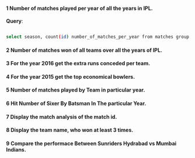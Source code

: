 #### 1 Number of matches played per year of all the years in IPL.

**Query**:
```bash

select season, count(id) number_of_matches_per_year from matches group by season order by season asc;
```

#### 2 Number of matches won of all teams over all the years of IPL.
#### 3 For the year 2016 get the extra runs conceded per team.
#### 4 For the year 2015 get the top economical bowlers.
#### 5 Number of matches played by Team in particular year.
#### 6 Hit Number of Sixer By Batsman In The particular Year.
#### 7 Display the match analysis of the match id.
#### 8 Display the team name, who won at least 3 times.
#### 9 Compare the performace Between Sunriders Hydrabad vs Mumbai Indians.
